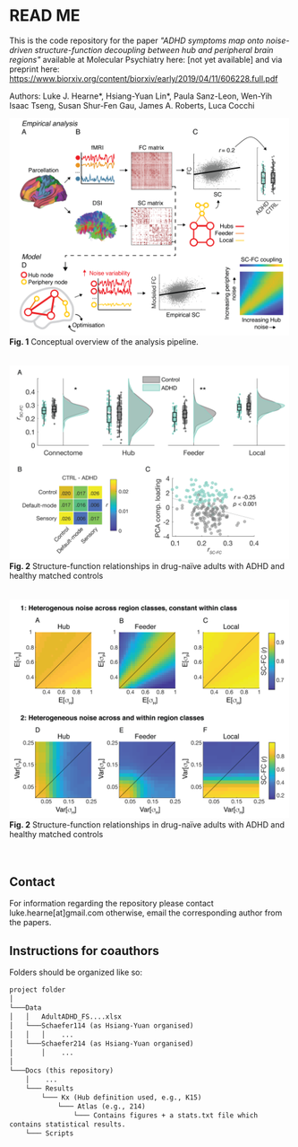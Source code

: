 # READ ME
This is the code repository for the paper *"ADHD symptoms map onto noise-driven structure-function decoupling between hub and peripheral brain regions"* available at Molecular Psychiatry here: [not yet available] and via preprint here: https://www.biorxiv.org/content/biorxiv/early/2019/04/11/606228.full.pdf

Authors: Luke J. Hearne*, Hsiang-Yuan Lin*, Paula Sanz-Leon, Wen-Yih Isaac Tseng, Susan Shur-Fen Gau, James A. Roberts, Luca Cocchi    

<img src="https://github.com/ljhearne/ADHDSCFC/blob/master/Figures/Figures-01.png" width="500"/><br/>
**Fig. 1** Conceptual overview of the analysis pipeline.<br/><br/><br/>
<img src="https://github.com/ljhearne/ADHDSCFC/blob/master/Figures/Figures-02.png" width="500"/><br/>
**Fig. 2** Structure-function relationships in drug-naïve adults with ADHD and healthy matched controls<br/><br/><br/>
<img src="https://github.com/ljhearne/ADHDSCFC/blob/master/Figures/Figures-03.png" width="500"/><br/>
**Fig. 2** Structure-function relationships in drug-naïve adults with ADHD and healthy matched controls<br/><br/><br/>


## Contact
For information regarding the repository please contact luke.hearne[at]gmail.com otherwise, email the corresponding author from the papers.

## Instructions for coauthors
Folders should be organized like so:
```
project folder 
│
└───Data
│   │   AdultADHD_FS....xlsx
│   └───Schaefer114 (as Hsiang-Yuan organised)
│   │   │    ...
│   └───Schaefer214 (as Hsiang-Yuan organised)
│       │    ...
│   
└───Docs (this repository)
    │    ...
    └─── Results
        └─── Kx (Hub definition used, e.g., K15)
            └─── Atlas (e.g., 214)
                └─── Contains figures + a stats.txt file which contains statistical results.
    └─── Scripts
```

